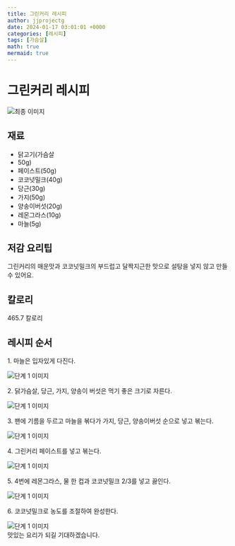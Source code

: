 ```yaml
---
title: 그린커리 레시피
author: jjprojectg
date: 2024-01-17 03:01:01 +0000
categories: [레시피]
tags: [가슴살]
math: true
mermaid: true
---
```

<meta name="og:type" content="website"/>
<meta charset="UTF-8"/>
<div class="header">
  <h1>그린커리 레시피</h1>
</div>

<div class="container my-4">
  <div class="row">
    <div class="col-12 col-md-6">
      <div class="recipe-image">
        <img src="http://www.foodsafetykorea.go.kr/uploadimg/cook/10_01074_2.png" class="step-image" alt="최종 이미지"/>
      </div>
    </div>
    <div class="col-12 col-md-6">
      <div class="ingredients">
        <h2>재료</h2>
        <ul class="card">
          <li> 닭고기(가슴살 </li>
          <li>  50g) </li>
          <li> 페이스트(50g) </li>
          <li>  코코넛밀크(40g) </li>
          <li> 당근(30g) </li>
          <li>  가지(50g) </li>
          <li>  양송이버섯(20g) </li>
          <li> 레몬그라스(10g) </li>
          <li>  마늘(5g) </li>
</ul>
      </div>
    </div>
    <div class="col-12 col-md-6">
      <div class="ingredients">
        <h2>저감 요리팁</h2>
        <div class="card"> 
          <p>
            그린커리의 매운맛과 코코넛밀크의 부드럽고 달짝지근한 맛으로 설탕을 넣지 않고
만들 수 있어요.
          </p>
        </div>
      </div>
      <div class="ingredients">
        <h2>칼로리</h2>
        <div class="card"> 
          <p>
            465.7 칼로리
          </p>
        </div>
      </div>
    </div>
  </div>

  <h2 class="my-4">레시피 순서</h2>
  <div class="card recipe-card">
    <div class="card-body recipe-step">
      <p class="card-text step-description">1. 마늘은 입자있게 다진다.</p>
      <img src="http://www.foodsafetykorea.go.kr/uploadimg/cook/20_01074_1.JPG" alt="단계 1 이미지" class="step-image"/>
    </div>
  </div>
  <div class="card recipe-card">
    <div class="card-body recipe-step">
      <p class="card-text step-description">2. 닭가슴살, 당근, 가지, 양송이
버섯은 먹기 좋은 크기로 자른다.</p>
      <img src="http://www.foodsafetykorea.go.kr/uploadimg/cook/20_01074_2.JPG" alt="단계 1 이미지" class="step-image"/>
    </div>
  </div>
  <div class="card recipe-card">
    <div class="card-body recipe-step">
      <p class="card-text step-description">3. 팬에 기름을 두르고 마늘을
볶다가 가지, 당근, 양송이버섯
순으로 넣고 볶는다.</p>
      <img src="http://www.foodsafetykorea.go.kr/uploadimg/cook/20_01074_3.JPG" alt="단계 1 이미지" class="step-image"/>
    </div>
  </div>
  <div class="card recipe-card">
    <div class="card-body recipe-step">
      <p class="card-text step-description">4. 그린커리 페이스트를 넣고
볶는다.</p>
      <img src="http://www.foodsafetykorea.go.kr/uploadimg/cook/20_01074_4.JPG" alt="단계 1 이미지" class="step-image"/>
    </div>
  </div>
  <div class="card recipe-card">
    <div class="card-body recipe-step">
      <p class="card-text step-description">5. 4번에 레몬그라스, 물 한 컵과
코코넛밀크 2/3를 넣고 끓인다.</p>
      <img src="http://www.foodsafetykorea.go.kr/uploadimg/cook/20_01074_5.JPG" alt="단계 1 이미지" class="step-image"/>
    </div>
  </div>
  <div class="card recipe-card">
    <div class="card-body recipe-step">
      <p class="card-text step-description">6. 코코넛밀크로 농도를 조절하여
완성한다.</p>
      <img src="http://www.foodsafetykorea.go.kr/uploadimg/cook/20_01074_6.JPG" alt="단계 1 이미지" class="step-image"/>
    </div>
  </div>

</div>
맛있는 요리가 되길 기대하겠습니다.
